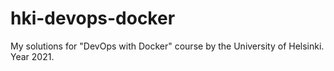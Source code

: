 # hki-devops-docker
My solutions for "DevOps with Docker" course by the University of Helsinki. Year 2021.
